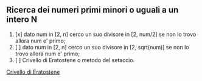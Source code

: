 ## Ricerca dei numeri primi minori o uguali a un intero N

1. [x] dato num in [2, n] cerco un suo divisore in [2, num/2] se non lo trovo allora num e' primo;
2. [ ] dato num in [2, n] cerco un suo divisore in [2, sqrt(num)] se non lo trovo allora num e' primo;
3. [ ] Crivello di Eratostene o metodo del setaccio.

[Crivello di Eratostene](https://www.youmath.it/scuola-primaria/matematica-scuola-primaria/quarta-elementare/2082-crivello-di-eratostene.html)
